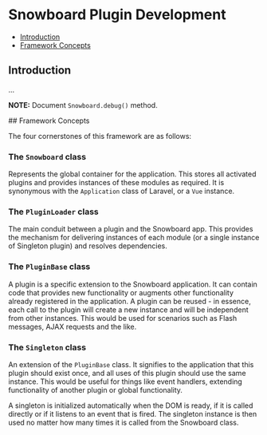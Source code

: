 # Snowboard Plugin Development

- [Introduction](#introduction)
- [Framework Concepts](#concepts)

<a name="introduction"></a>
## Introduction

...

**NOTE:** Document `Snowboard.debug()` method.

<a name="concepts">
## Framework Concepts

The four cornerstones of this framework are as follows:

### The `Snowboard` class
Represents the global container for the application. This stores all activated plugins and provides instances of these modules as required. It is synonymous with the `Application` class of Laravel, or a `Vue` instance.

### The `PluginLoader` class
The main conduit between a plugin and the Snowboard app. This provides the mechanism for delivering instances of each module (or a single instance of Singleton plugin) and resolves dependencies.

### The `PluginBase` class
A plugin is a specific extension to the Snowboard application. It can contain code that provides new functionality or augments other functionality already registered in the application. A plugin can be reused - in essence, each call to the plugin will create a new instance and will be independent from other instances. This would be used for scenarios such as Flash messages, AJAX requests and the like.

### The `Singleton` class
An extension of the `PluginBase` class. It signifies to the application that this plugin should exist once, and all uses of this plugin should use the same instance. This would be useful for things like event handlers, extending functionality of another plugin or global functionality.

A singleton is initialized automatically when the DOM is ready, if it is called directly or if it listens to an event that is fired. The singleton instance is then used no matter how many times it is called from the Snowboard class.
